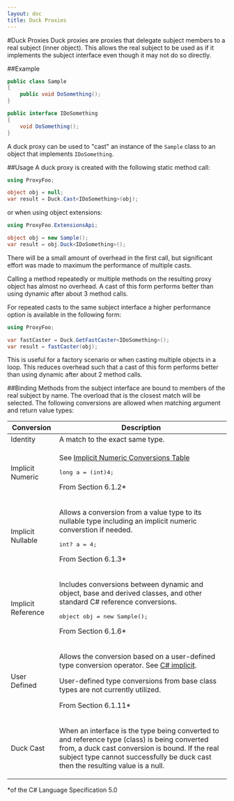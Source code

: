 ```yaml
---
layout: doc
title: Duck Proxies
---
```

#Duck Proxies
Duck proxies are proxies that delegate subject members to a real subject (inner object).  This allows the real subject to be used as if it implements the subject interface even though it may not do so directly.

##Example
```c#
public class Sample
{
    public void DoSomething();
}

public interface IDoSomething
{
    void DoSomething();
}
``` 

A duck proxy can be used to "cast" an instance of the `Sample` class to an object that implements `IDoSomething`.

<div id="usage"></div>
##Usage
A duck proxy is created with the following static method call:

```c#
using ProxyFoo;

object obj = null;
var result = Duck.Cast<IDoSomething>(obj);
```

or when using object extensions:

```c#
using ProxyFoo.ExtensionsApi;

object obj = new Sample();
var result = obj.Duck<IDoSomething>();
```

There will be a small amount of overhead in the first call, but 
significant effort was made to maximum the performance of multiple casts.  

Calling a method repeatedly or multiple methods on the resulting proxy object 
has almost no overhead.  A cast of this form performs better than using dynamic 
after about 3 method calls.

For repeated casts to the same subject interface a higher performance option
is available in the following form:

```c#
using ProxyFoo;

var fastCaster = Duck.GetFastCaster<IDoSomething>();
var result = fastCaster(obj);
```

This is useful for a factory scenario or when casting multiple objects in a
loop.  This reduces overhead such that a cast of this form performs better than
using dynamic after about 2 method calls.

##Binding
Methods from the subject interface are bound to members of the real subject by name.  The overload that is the closest match will be selected.  The following conversions are allowed when matching argument and return value types:

<table class="table table-bordered">
    <thead>
        <tr>
            <th>Conversion</th>
            <th>Description</th>
        </tr>
    </thead>
    <tbody>
        <tr>
            <td>Identity</td>
            <td>A match to the exact same type.</td>
        </tr>
        <tr>
            <td>Implicit Numeric</td>
            <td><p>See <a href="http://msdn.microsoft.com/en-us/library/y5b434w4.aspx">Implicit Numeric Conversions Table</a></p>
                <pre>long a = (int)4;</pre>
                <p>From Section 6.1.2*</p>
            </td>
        </tr>
        <tr>
            <td>Implicit Nullable</td>
            <td><p>Allows a conversion from a value type to its nullable type including an implicit numeric converstion if needed.</p>
                <pre>int? a = 4;</pre>
                <p>From Section 6.1.3*</p>
            </td>
        </tr>
        <tr>
            <td>Implicit Reference</td>
            <td>
                <p>Includes conversions between dynamic and object, base and derived classes, and other standard C# reference conversions.</p>
                <pre>object obj = new Sample();</pre>
                <p>From Section 6.1.6*</p>
            </td>
        </tr>
        <tr>
            <td>User Defined</td>
            <td>
                <p>Allows the conversion based on a user-defined type conversion operator.  See <a href="http://msdn.microsoft.com/en-us/library/z5z9kes2.aspx">C# implicit</a>.</p>
                <p class="aside nt-danger bg-danger">User-defined type conversions from base class types are not currently utilized.</p>
                <p>From Section 6.1.11*</p>
            </td>
        </tr>
        <tr>
            <td>Duck Cast</td>
            <td>
                <p>When an interface is the type being converted to and reference type (class) is being converted from, a duck cast conversion is bound.  If the real subject type cannot successfully be duck cast then the resulting value is a null.</p>
            </td>
        </tr>
    </tbody>
</table>
<p>*of the <a hef="http://www.microsoft.com/en-us/download/details.aspx?id=7029">C# Language Specification 5.0</a></p>
